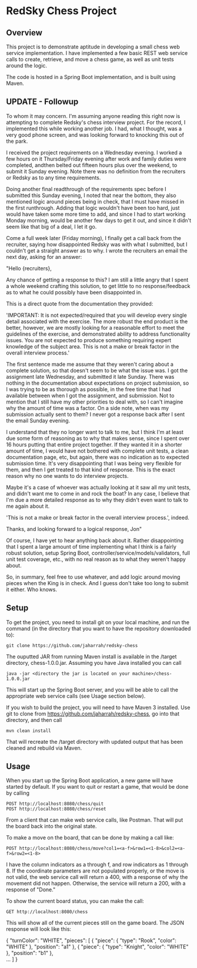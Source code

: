 RedSky Chess Project
====================

Overview
--------

This project is to demonstrate aptitude in developing a small chess web service implementation.  I have implemented a few basic REST web service calls to create, retrieve, and move a chess game, as well as unit tests around the logic.

The code is hosted in a Spring Boot implementation, and is built using Maven.


UPDATE - Followup
---------

To whom it may concern.  I'm assuming anyone reading this right now is attempting to complete Redsky's chess interview project.  For the record, I implemented this while working another job.  I had, what I thought, was a very good phone screen, and was looking forward to knocking this out of the park.

I received the project requirements on a Wednesday evening.  I worked a few hours on it Thursday/Friday evening after work and family duties were completed, andthen belted out fifteen hours plus over the weekend, to submit it Sunday evening.  Note there was no definition from the recruiters or Redsky as to any time requirements.

Doing another final readthrough of the requirements spec before I submitted this Sunday evening, I noted that near the bottom, they also mentioned logic around pieces being in check, that I must have missed in the first runthrough.  Adding that logic wouldn't have been too hard, just would have taken some more time to add, and since I had to start working Monday morning, would be another few days to get it out, and since it didn't seem like that big of a deal, I let it go.

Come a full week later (Friday morning), I finally get a call back from the recruiter, saying how disappointed Redsky was with what I submitted, but I couldn't get a straight answer as to why.  I wrote the recruiters an email the next day, asking for an answer:

"Hello {recruiters},

Any chance of getting a response to this?  I am still a little angry that I spent a whole weekend crafting this solution, to get little to no response/feedback as to what he could possibly have been disappointed in.  

This is a direct quote from the documentation they provided:

'IMPORTANT: It is not expected/required that you will develop every single detail associated with the exercise.  The more robust the end product is the better, however, we are mostly looking for a reasonable effort to meet the guidelines of the exercise, and demonstrated ability to address functionality issues.  You are not expected to produce something requiring expert knowledge of the subject area.  This is not a make or break factor in the overall interview process.'

The first sentence made me assume that they weren't caring about a complete solution, so that doesn't seem to be what the issue was.  I got the assignment late Wednesday, and submitted it late Sunday.  There was nothing in the documentation about expectations on project submission, so I was trying to be as thorough as possible, in the free time that I had available between when I got the assignment, and submission.  Not to mention that I still have my other priorities to deal with, so I can't imagine why the amount of time was a factor.  On a side note, when was my submission actually sent to them?  I never got a response back after I sent the email Sunday evening.

I understand that they no longer want to talk to me, but I think I'm at least due some form of reasoning as to why that makes sense, since I spent over 16 hours putting that entire project together.  If they wanted it in a shorter amount of time, I would have not bothered with complete unit tests, a clean documentation page, etc, but again, there was no indication as to expected submission time.  It's very disappointing that I was being very flexible for them, and then I get treated to that kind of response.  This is the exact reason why no one wants to do interview projects.

Maybe it's a case of whoever was actually looking at it saw all my unit tests, and didn't want me to come in and rock the boat?  In any case, I believe that I'm due a more detailed response as to why they didn't even want to talk to me again about it.

'This is not a make or break factor in the overall interview process.', indeed.

Thanks, and looking forward to a logical response,
Jon"

Of course, I have yet to hear anything back about it.  Rather disappointing that I spent a large amount of time implementing what I think is a fairly robust solution, setup Spring Boot, controller/service/models/validators, full unit test coverage, etc., with no real reason as to what they weren't happy about.

So, in summary, feel free to use whatever, and add logic around moving pieces when the King is in check.  And I guess don't take too long to submit it either.  Who knows.


Setup
---------

To get the project, you need to install git on your local machine, and run the command (in the directory that you want to have the repository downloaded to):

	git clone https://github.com/jaharrah/redsky-chess

The ouputted JAR from running Maven install is available in the /target directory, chess-1.0.0.jar.  Assuming you have Java installed you can call

	java -jar <directory the jar is located on your machine>/chess-1.0.0.jar

This will start up the Spring Boot server, and you will be able to call the appropriate web service calls (see Usage section below).

If you wish to build the project, you will need to have Maven 3 installed.  Use git to clone from https://github.com/jaharrah/redsky-chess, go into that directory, and then call

	mvn clean install

That will recreate the /target directory with updated output that has been cleaned and rebuild via Maven.

Usage
---------

When you start up the Spring Boot application, a new game will have started by default.  If you want to quit or restart a game, that would be done by calling

	POST http://localhost:8080/chess/quit
	POST http://localhost:8080/chess/reset

From a client that can make web service calls, like Postman.  That will put the board back into the original state.

To make a move on the board, that can be done by making a call like:

	POST http://localhost:8080/chess/move?col1=<a-f>&row1=<1-8>&col2=<a-f>&row2=<1-8>

I have the column indicators as a through f, and row indicators as 1 through 8.  If the coordinate parameters are not populated properly, or the move is not valid, the web service call will return a 400, with a response of why the movement did not happen.  Otherwise, the service will return a 200, with a response of "Done."

To show the current board status, you can make the call:

	GET http://localhost:8080/chess

This will show all of the current pieces still on the game board.  The JSON response will look like this:

{
  "turnColor": "WHITE",
  "pieces": [
    {
      "piece": {
        "type": "Rook",
        "color": "WHITE"
      },
      "position": "a1"
    },
    {
      "piece": {
        "type": "Knight",
        "color": "WHITE"
      },
      "position": "b1"
    },    
    ...
  ]
}  
